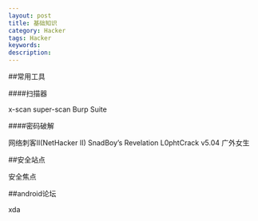 ```yaml
---
layout: post
title: 基础知识
category: Hacker
tags: Hacker
keywords: 
description: 
---
```



##常用工具

####扫描器

x-scan
super-scan
Burp Suite

####密码破解

网络刺客II(NetHacker II)
SnadBoy’s Revelation
L0phtCrack v5.04
广外女生

##安全站点

安全焦点

##android论坛

xda